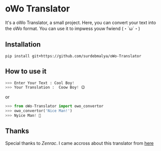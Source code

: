 # oWo Translator
It's a oWo Translator, a small project. Here, you can convert your text into the oWo format. You can use it to impwess youw fwiend (・`ω´・)
## Installation
```
pip install git+https://github.com/surdebmalya/oWo-Translator
```
## How to use it
```python
>>> Enter Your Text : Cool Boy!
>>> Your Translation :  Coow Boy! 😉
```
or
```python
>>> from oWo-Translator import owo_convertor
>>> owo_convertor('Nice Man!')
>>> Nyice Man! 🙂
```
## Thanks
Special thanks to *Zenrac*. I came accross about this translator from [here](https://github.com/Zenrac/TextToOwO)
